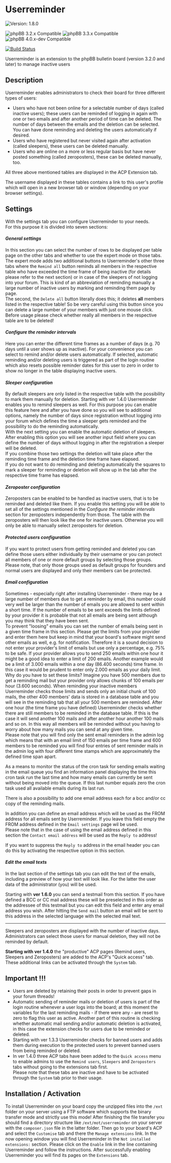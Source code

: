 # Userreminder

![Version: 1.8.0](https://img.shields.io/badge/Version-1.8.0-green)  
  
![phpBB 3.2.x Compatible](https://img.shields.io/badge/phpBB-3.2.x%20Compatible-009BDF)
![phpBB 3.3.x Compatible](https://img.shields.io/badge/phpBB-3.3.x%20Compatible-009BDF)
![phpBB 4.0.x-dev Compatible](https://img.shields.io/badge/phpBB-4.0.x%20dev%20Compatible-009BDF)  

[![Build Status](https://github.com/Mike-on-Tour/userreminder/workflows/Tests/badge.svg)](https://github.com/Mike-on-Tour/userreminder/actions)

Userreminder is an extension to the phpBB bulletin board (version 3.2.0 and later) to manage inactive users

## Description
Userreminder enables administrators to check their board for three different types of users:

-	Users who have not been online for a selectable number of days (called inactive users); these users can be reminded of logging in again with one or
	two emails and after another period of time can be deleted. The number of days between the emails and the deletion can be selected. You can have done
	reminding and deleting the users automatically if desired.
-	Users who have registered but never visited again after activation (called sleepers), these users can be deleted manually.
-	Users who are online on a more or less regular basis but have never posted something (called zeroposters), these can be deleted manually, too.

All three above mentioned tables are displayed in the ACP Extension tab.

The username displayed in these tables contains a link to this user's profile which will open in a new browser tab or window (depending on your browser
settings).

## Settings

With the settings tab you can configure Userreminder to your needs.  
For this purpose it is divided into seven sections:

#### *General settings*

In this section you can select the number of rows to be displayed per table page on the other tabs and whether to use the expert mode on those tabs.  
The expert mode adds two additional buttons to Userreminder's other three tabs where the `Remind all` button reminds all members in the respective table
who have exceeded the time frame of being inactive (for details please refer to the next section) or in case of the sleepers of not logging into your forum.
This is kind of an abbreviation of reminding manually a large number of inactive users by marking and reminding them page by page.  
The second, the `Delete all` button literally does this; it deletes **all** members listed in the respective table! So be very careful using this button
since you can delete a large number of your members with just one mouse click. Before usage please check whether really all members in the respective
table are to be deleted!

#### *Configure the reminder intervals*

Here you can enter the different time frames as a
number of days (e.g. 70 days until a user shows up as inactive). For your convenience you can select to remind and/or delete users automatically.
If selected, automatic reminding and/or deleting users is triggered as part of the login routine which also resets possible reminder dates for this user
to zero in order to show no longer in the table displaying inactive users.  

#### *Sleeper configuration*

By default sleepers are only listed in the respective table with the possibility to mark them manually for deletion. Starting with ver 1.4.0 Userreminder
enables you to remind sleepers as well. For this purpose you can enable this feature here and after you have done so you will see to additional options,
namely the number of days since registration without logging into your forum which defines the time a sleeper gets reminded and the possibility to do the
reminding automatically.  
With the next setting you can enable the automatic deletion of sleepers. After enabling this option you will see another input field where you can define
the number of days without logging in after the registration a sleeper will be deleted.  
If you combine those two settings the deletion will take place after the reminding time frame and the deletion time frame have elapsed.  
If you do not want to do reminding and deleting automatically the squares to mark a sleeper for reminding or deletion will show up in the tab after the
respective time frame has elapsed.

#### *Zeroposter configuration*

Zeroposters can be enabled to be handled as inactive users, that is to be reminded and deleted like them. If you enable this setting you will be able to set all of the
settings mentioned in the *Configure the reminder intervals* section for zeroposters independently from those. The table with the zeroposters will then look like the one
for inactive users. Otherwise you will only be able to manually select zeroposters for deletion.

#### *Protected users configuration*

If you want to protect users from getting reminded and deleted you can define those users either individually by their username or you can protect all
members of one or more default groups by selecting those groups. Please note, that only those groups used as default groups for founders and normal users
are displayed and only their members can be protected.  

#### *Email configuration*

Sometimes - especially right after installing Userreminder - there may be a large number of members due to get a reminder by email, this number could very
well be larger than the number of emails you are allowed to sent within a short time. If the number of emails to be sent exceeds the limits defined by
your provider it is probable that not all emails are being sent although you may think that they have been sent.  
To prevent "loosing" emails you can set the number of emails being sent in a given time frame in this section. Please get the limits from your provider
and enter them here but keep in mind that your board's software might send other emails as well, e.g. for notification. Therefore it is a sound decision
to not enter your provider's limit of emails but use only a percentage, e.g. 75% to be safe. If your provider allows you to send 250 emails within one
hour it might be a good idea to enter a limit of 200 emails. Another example would be a limit of 3.000 emails within a one day (86.400 seconds) time frame.
In this case it would be prudent to enter only 2.000 emails as your daily limit.  
Why do you have to set these limits? Imagine you have 500 members due to get a reminding mail but your provider only allows chunks of 100 emails per hour (3.600
seconds). When reminding your inactive members Userreminder checks those limits and sends only an initial chunk of 100 mails, the other 400 members' data is
stored in a database table and you will see in the reminding tab that all your 500 members are reminded. After one hour (the time frame you have defined)
Userreminder checks whether there are still members to be reminded in the database table. If this is the case it will send another 100 mails and after another
hour another 100 mails and so on. In this way all members will be reminded without you having to worry about how many mails you can send at any given time.  
Please note that you will find only the sent email reminders in the admin log which means that with an email limit of 150 emails per time frame and 600
members to be reminded you will find four entries of sent reminder mails in the admin log with four different time stamps which are approximately the defined 
time span apart.
  
As a means to monitor the status of the cron task for sending emails waiting in the email queue you find an information panel displaying the time this cron
task run the last time and how many emails can currently be sent without being moved into the queue. If this last number equals zero the cron task used all
available emails during its last run.
  
There is also a possibility to add one email address each for a bcc and/or cc copy of the reminding mails.
  
In addition you can define an email address which will be used as the FROM address for all emails sent by Userreminder. If you leave this field empty the
FROM address defined in the `Email settings` page wil be used.  
Please note that in the case of using the email address defined in this section the `Contact email address` will be used as the `Reply to` address!
  
If you want to suppress the `Reply to` address in the email header you can do this by activating the respective option in this section.

#### *Edit the email texts*

In the last section of the settings tab you can edit the text of the emails, including a preview of how your text will look like. For the latter the user
data of the administrator (you) will be used.
  
Starting with **ver 1.6.0** you can send a testmail from this section. If you have defined a BCC or CC mail address these will be preselected in this order as the
addressee of this testmail but you can edit this field and enter any email address you wish. After hitting the `Send mail` button an email will be sent to
this address in the selected language with the selected mail text.

---------
  
Sleepers and zeroposters are displayed with the number of inactive days. Administrators can select those users for manual deletion, they will not be
reminded by default.  


**Starting with ver 1.4.0** the "productive" ACP pages (Remind users, Sleepers and Zeroposters) are added to the ACP's "Quick access" tab.
These additional links can be activated through the `System` tab.

## Important !!!
-	Users are deleted by retaining their posts in order to prevent gaps in your forum threads!  
-	Automatic sending of reminder mails or deletion of users is part of the login routine whenever a user logs into the board; at this moment the variables for
	the last reminding mails - if there were any - are reset to zero to flag this user as active. Another part of this routine is checking whether automatic
	mail sending and/or automatic deletion is activated, in this case the extension checks for users due to be reminded or deleted.
-	Starting with ver 1.3.3 Userreminder checks for banned users and adds them during execution to the protected users to prevent banned users from being
	reminded or deleted.
-	In ver 1.4.0 three ACP tabs have been added to the `Quick access` menu to enable admins to use the `Remind users`, `Sleepers` and `Zeroposters` tabs
	without going to the extensions tab first.  
	Please note that these tabs are inactive and have to be activated through the `System` tab prior to their usage.

## Installation / Activation
To install Userreminder on your board copy the unzipped files into the `/ext` folder on your server using a FTP software which supports the binary transfer
mode and strictly use this mode! After finishing the file transfer you should find a directory structure like `/ext/mot/userreminder` on your server with
the `composer.json` file in the latter folder.
Then go to your board's ACP and select the `Customise` tab and there the `Manage extensions` link. In the now opening window you will find Userreminder in the
`Not installed extensions:` section. Please click on the `Enable` link in the line containing Userreminder and follow the instructions.
After successfully enabling Userreminder you will find its pages on the `Extensions` tab.
